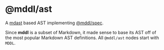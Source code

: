 # @mddl/ast

A [mdast](https://github.com/syntax-tree/mdast) based AST implementing [@mddl/spec](../spec/).

Since **mddl** is a subset of Markdown, it made sense to base its AST off of the most popular Markdown AST definitions. All `@mddl/ast` nodes start with `MDDL`.
